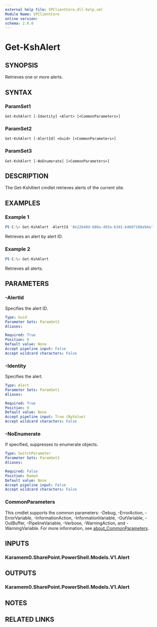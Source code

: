 ```yaml
---
external help file: SPClientCore.dll-help.xml
Module Name: SPClientCore
online version:
schema: 2.0.0
---
```


# Get-KshAlert

## SYNOPSIS
Retrieves one or more alerts.

## SYNTAX

### ParamSet1
```
Get-KshAlert [-Identity] <Alert> [<CommonParameters>]
```

### ParamSet2
```
Get-KshAlert [-AlertId] <Guid> [<CommonParameters>]
```

### ParamSet3
```
Get-KshAlert [-NoEnumerate] [<CommonParameters>]
```

## DESCRIPTION
The Get-KshAlert cmdlet retrieves alerts of the current site.

## EXAMPLES

### Example 1
```powershell
PS C:\> Get-KshAlert -AlertId '8e22b48d-680a-493a-b3d1-b4607108a94a'
```

Retrieves an alert by alert ID.

### Example 2
```powershell
PS C:\> Get-KshAlert
```

Retrieves all alerts.

## PARAMETERS

### -AlertId
Specifies the alert ID.

```yaml
Type: Guid
Parameter Sets: ParamSet2
Aliases:

Required: True
Position: 0
Default value: None
Accept pipeline input: False
Accept wildcard characters: False
```

### -Identity
Specifies the alert.

```yaml
Type: Alert
Parameter Sets: ParamSet1
Aliases:

Required: True
Position: 0
Default value: None
Accept pipeline input: True (ByValue)
Accept wildcard characters: False
```

### -NoEnumerate
If specified, suppresses to enumerate objects.

```yaml
Type: SwitchParameter
Parameter Sets: ParamSet3
Aliases:

Required: False
Position: Named
Default value: None
Accept pipeline input: False
Accept wildcard characters: False
```

### CommonParameters
This cmdlet supports the common parameters: -Debug, -ErrorAction, -ErrorVariable, -InformationAction, -InformationVariable, -OutVariable, -OutBuffer, -PipelineVariable, -Verbose, -WarningAction, and -WarningVariable. For more information, see [about_CommonParameters](http://go.microsoft.com/fwlink/?LinkID=113216).

## INPUTS

### Karamem0.SharePoint.PowerShell.Models.V1.Alert

## OUTPUTS

### Karamem0.SharePoint.PowerShell.Models.V1.Alert

## NOTES

## RELATED LINKS
